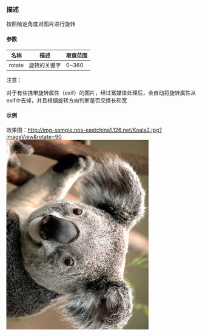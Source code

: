 ### **描述**

按照给定角度对图片进行旋转

#### **参数**

|**名称**|   **描述**   |**取值范围**|
|--------|--------------|------------|
|rotate	 |旋转的关键字	|0~360       |
注意：

对于有些携带旋转属性（exif）的图片，经过富媒体处理后，会自动将旋转属性从exif中去掉，并且根据旋转方向判断是否交换长和宽

#### **示例**

效果图：http://img-sample.nos-eastchina1.126.net/Koala2.jpg?imageView&rotate=90
![](../image/2016081700008.jpg)
